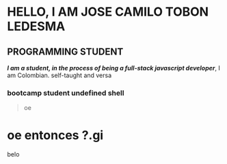 


# HELLO, I AM JOSE CAMILO TOBON LEDESMA 
## PROGRAMMING STUDENT
_**I am a student, in the process of being a full-stack javascript developer**_, I am Colombian. self-taught and versa

### bootcamp student undefined shell
> oe
# oe entonces ?.gi




belo























